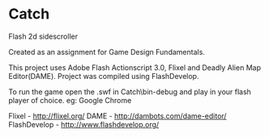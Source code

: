 # Catch
Flash 2d sidescroller

Created as an assignment for Game Design Fundamentals.

This project uses Adobe Flash Actionscript 3.0, Flixel and Deadly Alien Map Editor(DAME). Project was compiled using FlashDevelop.

To run the game open the .swf in Catch\bin-debug and play in your flash player of choice. eg: Google Chrome

Flixel - http://flixel.org/
DAME - http://dambots.com/dame-editor/
FlashDevelop - http://www.flashdevelop.org/
